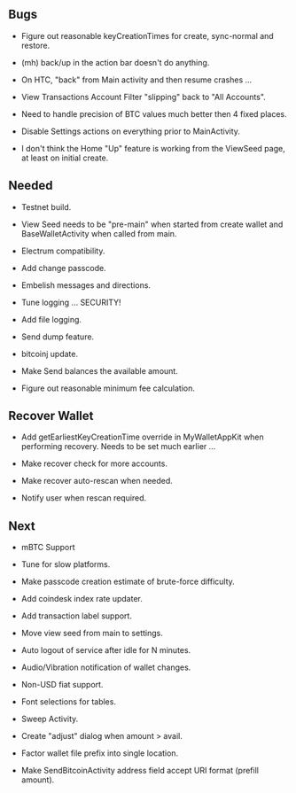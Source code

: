 
Bugs
----------------------------------------------------------------

* Figure out reasonable keyCreationTimes for create, sync-normal and
  restore.

* (mh) back/up in the action bar doesn't do anything.

* On HTC, "back" from Main activity and then resume crashes ...

* View Transactions Account Filter "slipping" back to "All Accounts".

* Need to handle precision of BTC values much better then 4 fixed places.

* Disable Settings actions on everything prior to MainActivity.

* I don't think the Home "Up" feature is working from the ViewSeed page,
  at least on initial create.

Needed
----------------------------------------------------------------

* Testnet build.

* View Seed needs to be "pre-main" when started from create wallet
  and BaseWalletActivity when called from main.

* Electrum compatibility.

* Add change passcode.

* Embelish messages and directions.

* Tune logging ... SECURITY!

* Add file logging.

* Send dump feature.

* bitcoinj update.

* Make Send balances the available amount.

* Figure out reasonable minimum fee calculation.


Recover Wallet
----------------------------------------------------------------

* Add getEarliestKeyCreationTime override in MyWalletAppKit when
  performing recovery.  Needs to be set much earlier ...

* Make recover check for more accounts.

* Make recover auto-rescan when needed.

* Notify user when rescan required.


Next
----------------------------------------------------------------

* mBTC Support

* Tune for slow platforms.

* Make passcode creation estimate of brute-force difficulty.

* Add coindesk index rate updater.

* Add transaction label support.

* Move view seed from main to settings.

* Auto logout of service after idle for N minutes.

* Audio/Vibration notification of wallet changes.

* Non-USD fiat support.

* Font selections for tables.

* Sweep Activity.

* Create "adjust" dialog when amount > avail.

* Factor wallet file prefix into single location.

* Make SendBitcoinActivity address field accept URI format (prefill amount).

